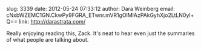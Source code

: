 slug:    3339
date:    2012-05-24 07:33:12
author:  Dara Weinberg
email:   cNxbWZEMC1GN.CkwPy9FGRA_ETwnr.mVR1gOlMlAzPAkGyhXjo2LtLN0yl+Q==
link:     http://darastrata.com/

Really enjoying reading this, Zack. It's neat to hear even just the
summaries of what people are talking about.
